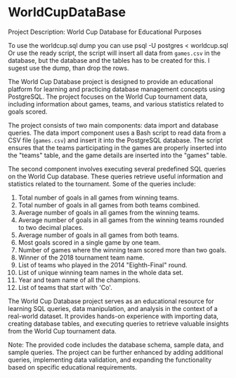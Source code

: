 # WorldCupDataBase

Project Description: World Cup Database for Educational Purposes

To use the worldcup.sql dump you can use psql -U postgres < worldcup.sql
Or use the ready script, the script will insert all data from `games.csv` in the database, but the database and the tables has to be created for this.
I sugest use the dump, than drop the rows.

The World Cup Database project is designed to provide an educational platform for learning and practicing database management concepts using PostgreSQL. The project focuses on the World Cup tournament data, including information about games, teams, and various statistics related to goals scored.

The project consists of two main components: data import and database queries. The data import component uses a Bash script to read data from a CSV file (`games.csv`) and insert it into the PostgreSQL database. The script ensures that the teams participating in the games are properly inserted into the "teams" table, and the game details are inserted into the "games" table.

The second component involves executing several predefined SQL queries on the World Cup database. These queries retrieve useful information and statistics related to the tournament. Some of the queries include:

1. Total number of goals in all games from winning teams.
2. Total number of goals in all games from both teams combined.
3. Average number of goals in all games from the winning teams.
4. Average number of goals in all games from the winning teams rounded to two decimal places.
5. Average number of goals in all games from both teams.
6. Most goals scored in a single game by one team.
7. Number of games where the winning team scored more than two goals.
8. Winner of the 2018 tournament team name.
9. List of teams who played in the 2014 "Eighth-Final" round.
10. List of unique winning team names in the whole data set.
11. Year and team name of all the champions.
12. List of teams that start with 'Co'.

The World Cup Database project serves as an educational resource for learning SQL queries, data manipulation, and analysis in the context of a real-world dataset. It provides hands-on experience with importing data, creating database tables, and executing queries to retrieve valuable insights from the World Cup tournament data.

Note: The provided code includes the database schema, sample data, and sample queries. The project can be further enhanced by adding additional queries, implementing data validation, and expanding the functionality based on specific educational requirements.